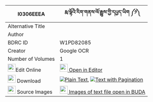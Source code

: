 |I0306EEEA|རྨ་ལྷོའི་རིག་གནས་ལོ་རྒྱུས་ཀྱི་དཔྱད་ཡིག ༼༡༽ 
| --- | --- 
|Alternative Title |
|Author | 
|BDRC ID | W1PD82085
|Creator | Google OCR
|Number of Volumes| 1
|<img width="25" src="https://img.icons8.com/color/25/000000/edit-property.png">Edit Online| [<img width="25" src="https://avatars.githubusercontent.com/u/45091458?s=200&v=4"> Open in Editor](http://editor.openpecha.org/I0306EEEA)
|<img width="25" src="https://img.icons8.com/fluent/48/000000/download-2.png"/>  Download | [![](https://img.icons8.com/color/20/000000/txt.png)Plain Text](https://github.com/Openpecha/I0306EEEA/releases/download/v1/ma_lho_i_rikne_logyu_kyi_che_y_plain_I0306EEEA.zip), [![](https://img.icons8.com/color/20/000000/txt.png)Text with Pagination](https://github.com/Openpecha/I0306EEEA/releases/download/v1/ma_lho_i_rikne_logyu_kyi_che_y_pages_I0306EEEA.zip)
|<img width="25" src="https://img.icons8.com/plasticine/100/000000/pictures-folder.png"/>  Source Images | [<img width="25" src="https://library.bdrc.io/icons/BUDA-small.svg"> Images of text file open in BUDA](https://library.bdrc.io/show/bdr:W1PD82085)